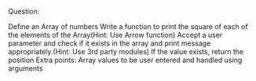 Question:

Define an Array of numbers
Write a function to print the square of each of the elements of the Array(Hint: Use Arrow function)
Accept a user parameter and check if it exists in the array and print message appropriately.(Hint: Use 3rd party modules)
If the value exists, return the position
Extra points: Array values to be user entered and handled using arguments
